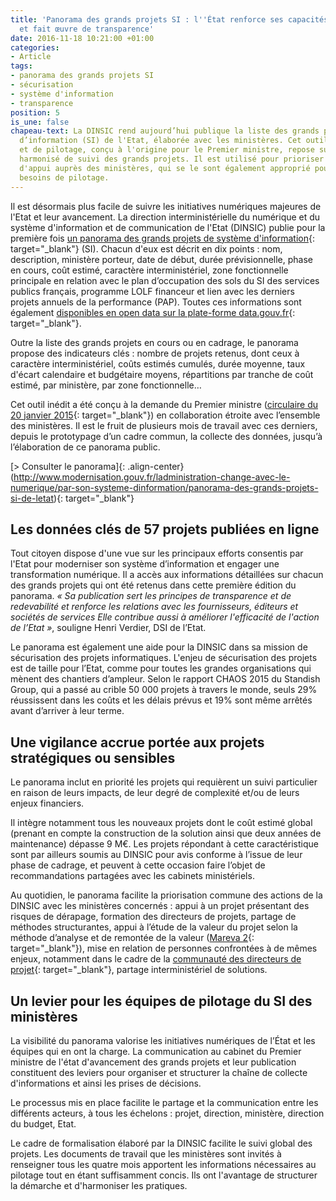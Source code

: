 ```yaml
---
title: 'Panorama des grands projets SI : l''État renforce ses capacités de pilotage
  et fait œuvre de transparence'
date: 2016-11-18 10:21:00 +01:00
categories:
- Article
tags:
- panorama des grands projets SI
- sécurisation
- système d'information
- transparence
position: 5
is_une: false
chapeau-text: La DINSIC rend aujourd’hui publique la liste des grands projets du système
  d’information (SI) de l'Etat, élaborée avec les ministères. Cet outil d’information
  et de pilotage, conçu à l'origine pour le Premier ministre, repose sur un cadre
  harmonisé de suivi des grands projets. Il est utilisé pour prioriser les missions
  d'appui auprès des ministères, qui se le sont également approprié pour leurs propres
  besoins de pilotage.
---
```


Il est désormais plus facile de suivre les initiatives numériques majeures de l'Etat et leur avancement. La direction interministérielle du numérique et du système d'information et de communication de l'Etat (DINSIC) publie pour la première fois [un panorama des grands projets de système d'information](http://www.modernisation.gouv.fr/ladministration-change-avec-le-numerique/par-son-systeme-dinformation/panorama-des-grands-projets-si-de-letat){: target="_blank"} (SI). Chacun d'eux est décrit en dix points : nom, description, ministère porteur, date de début, durée prévisionnelle, phase en cours, coût estimé, caractère interministériel, zone fonctionnelle principale en relation avec le plan d’occupation des sols du SI des services publics français, programme LOLF financeur et lien avec les derniers projets annuels de la performance (PAP). Toutes ces informations sont également [disponibles en open data sur la plate-forme data.gouv.fr](http://www.data.gouv.fr/fr/datasets/panorama-des-grands-projets-si-de-letat-1/){: target="_blank"}.

Outre la liste des grands projets en cours ou en cadrage, le panorama propose des indicateurs clés : nombre de projets retenus, dont ceux à caractère interministériel, coûts estimés cumulés, durée moyenne, taux d'écart calendaire et budgétaire moyens, répartitions par tranche de coût estimé, par ministère, par zone fonctionnelle…

Cet outil inédit a été conçu à la demande du Premier ministre ([circulaire du 20 janvier 2015](http://circulaires.legifrance.gouv.fr/pdf/2015/01/cir_39141.pdf){: target="_blank"}) en collaboration étroite avec l’ensemble des ministères. Il est le fruit de plusieurs mois de travail avec ces derniers, depuis le prototypage d’un cadre commun, la collecte des données, jusqu’à l’élaboration de ce panorama public.

[\> Consulter le panorama]{: .align-center}(http://www.modernisation.gouv.fr/ladministration-change-avec-le-numerique/par-son-systeme-dinformation/panorama-des-grands-projets-si-de-letat){: target="_blank"}
 
## Les données clés de 57 projets publiées en ligne ##

Tout citoyen dispose d'une vue sur les principaux efforts consentis par l'Etat pour moderniser son système d’information et engager une transformation numérique. Il a accès aux informations détaillées sur chacun des grands projets qui ont été retenus dans cette première édition du panorama. <i>« Sa publication sert les principes de transparence et de redevabilité et renforce les relations avec les fournisseurs, éditeurs et sociétés de services Elle contribue aussi à améliorer l'efficacité de l'action de l’Etat »</i>, souligne Henri Verdier, DSI de l’Etat.

Le panorama est également une aide pour la DINSIC dans sa mission de sécurisation des projets informatiques. L'enjeu de sécurisation des projets est de taille pour l’Etat, comme pour toutes les grandes organisations qui mènent des chantiers d’ampleur. Selon le rapport CHAOS 2015 du Standish Group, qui a passé au crible 50&#160;000 projets à travers le monde, seuls 29% réussissent dans les coûts et les délais prévus et 19% sont même arrêtés avant d’arriver à leur terme.

## Une vigilance accrue portée aux projets stratégiques ou sensibles ##

Le panorama inclut en priorité les projets qui requièrent un suivi particulier en raison de leurs impacts, de leur degré de complexité et/ou de leurs enjeux financiers.

Il intègre notamment tous les nouveaux projets dont le coût estimé global (prenant en compte la construction de la solution ainsi que deux années de maintenance) dépasse 9 M€. Les projets répondant à cette caractéristique sont par ailleurs soumis au DINSIC pour avis conforme à l’issue de leur phase de cadrage, et peuvent à cette occasion faire l’objet de recommandations partagées avec les cabinets ministériels.

Au quotidien, le panorama facilite la priorisation commune des actions de la DINSIC avec les ministères concernés : appui à un projet présentant des risques de dérapage, formation des directeurs de projets, partage de méthodes structurantes, appui à l’étude de la valeur du projet selon la méthode d’analyse et de remontée de la valeur ([Mareva 2](http://modernisation.gouv.fr/ladministration-change-avec-le-numerique/par-son-systeme-dinformation/un-nouveau-mareva-pour-mieux-calculer-la-valeur-des-projets-informatiques-de-l-administration){: target="_blank"}), mise en relation de personnes confrontées à de mêmes enjeux, notamment dans le cadre de la [communauté des directeurs de projet](http://www.modernisation.gouv.fr/ladministration-change-avec-le-numerique/par-son-systeme-dinformation/les-directeurs-de-projet-une-communaute-strategique-pour-la-dsi-de-letat){: target="_blank"}, partage interministériel de solutions.
 
## Un levier pour les équipes de pilotage du SI des ministères ##

La visibilité du panorama valorise les initiatives numériques de l’État et les équipes qui en ont la charge. La communication au cabinet du Premier ministre de l'état d'avancement des grands projets et leur publication constituent des leviers pour organiser et structurer la chaîne de collecte d'informations et ainsi les prises de décisions.

Le processus mis en place facilite le partage et la communication entre les différents acteurs, à tous les échelons : projet, direction, ministère, direction du budget, Etat.

Le cadre de formalisation élaboré par la DINSIC facilite le suivi global des projets. Les documents de travail que les ministères sont invités à renseigner tous les quatre mois apportent les informations nécessaires au pilotage tout en étant suffisamment concis. Ils ont l'avantage de structurer la démarche et d'harmoniser les pratiques.
